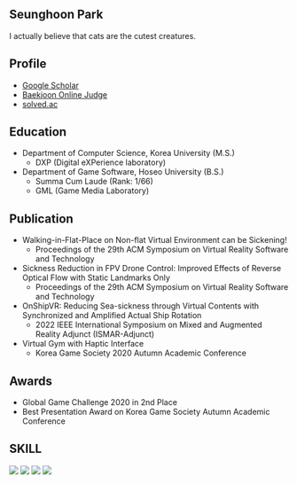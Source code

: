 ## Seunghoon Park
I actually believe that cats are the cutest creatures.

## Profile
- [Google Scholar](https://scholar.google.com/citations?user=d3wF17UAAAAJ&hl=ko)
- [Baekjoon Online Judge](https://www.acmicpc.net/user/qkrtmdgns23)
- [solved.ac](https://solved.ac/profile/qkrtmdgns23)

## Education
- Department of Computer Science, Korea University (M.S.)
  - DXP (Digital eXPerience laboratory)
- Department of Game Software, Hoseo University (B.S.)
  - Summa Cum Laude (Rank: 1/66)
  - GML (Game Media Laboratory)

## Publication
- Walking-in-Flat-Place on Non-flat Virtual Environment can be Sickening!
  - Proceedings of the 29th ACM Symposium on Virtual Reality Software and Technology
- Sickness Reduction in FPV Drone Control: Improved Effects of Reverse Optical Flow with Static Landmarks Only
  - Proceedings of the 29th ACM Symposium on Virtual Reality Software and Technology
- OnShipVR: Reducing Sea-sickness through Virtual Contents with Synchronized and Amplified Actual Ship Rotation
  - 2022 IEEE International Symposium on Mixed and Augmented Reality Adjunct (ISMAR-Adjunct)
- Virtual Gym with Haptic Interface
  - Korea Game Society 2020 Autumn Academic Conference 

## Awards
- Global Game Challenge 2020 in 2nd Place
- Best Presentation Award on Korea Game Society Autumn Academic Conference
  
<h2 align="left"><b>SKILL</b></h2>
<p align="left">
  
<img src="https://img.shields.io/badge/C/C++-%2300599C.svg?style=for-the-badge&logo=c%2B%2B&logoColor=white"/>
<img src="https://img.shields.io/badge/c%23-%2300599C.svg?style=for-the-badge&logo=c-sharp&logoColor=white"/>
<img src="https://img.shields.io/badge/unity-%23313131.svg?style=for-the-badge&logo=unity&logoColor=white"/>
<img src="https://img.shields.io/badge/unrealengine-%23313131.svg?style=for-the-badge&logo=unrealengine&logoColor=white"/>
  </p>
